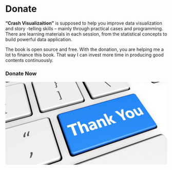 # Donate

**“Crash Visualizaition”** is supposed to help you improve data visualization and story -telling skills – mainly through practical cases and programming. There are learning materials in each session, from the statistical concepts to build powerful data application.

The book is open source and free. With the donation, you are helping me a lot to finance this book. That way I can invest more time in producing good contents continuously.  


### Donate Now

![](.gitbook/assets/1_xdkacageljv79lpspz42pa.jpg)



